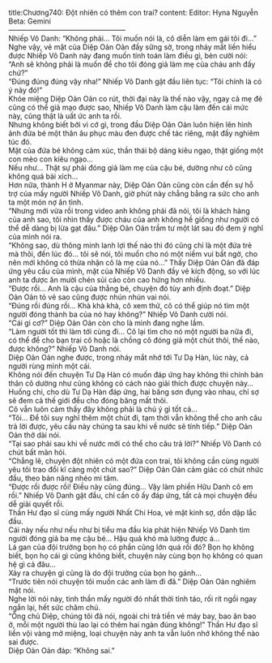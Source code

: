 title:Chương740: Đột nhiên có thêm con trai?
content:
Editor: Hyna Nguyễn<br>Beta: Gemini<br>————————————————–<br>Nhiếp Vô Danh: “Không phải… Tôi muốn nói là, cô diễn làm em gái tôi đi…”<br>Nghe vậy, vẻ mặt của Diệp Oản Oản đầy sững sờ, trong nháy mắt liền hiểu được Nhiếp Vô Danh này đang muốn tính toán làm điều gì, bèn cười nói: “Anh sẽ không phải là muốn để cho tôi đóng giả làm mẹ của cháu anh đấy chứ?”<br>“Đúng đúng đúng vậy nha!” Nhiếp Vô Danh gật đầu liên tục: “Tôi chính là có ý này đó!”<br>Khóe miệng Diệp Oản Oản co rút, thời đại này là thế nào vậy, ngay cả mẹ đẻ cũng có thể giả mạo được sao, Nhiếp Vô Danh làm cậu làm đến cái mức này, cũng thật là uất ức anh ta rồi.<br>Nhưng không biết bởi vì cớ gì, trong đầu Diệp Oản Oản luôn hiện lên hình ảnh đứa bé một thân âu phục màu đen được chế tác riêng, mặt đầy nghiêm túc đó.<br>Mặt của đứa bé không cảm xúc, thần thái bộ dáng kiêu ngạo, thật giống một con mèo con kiêu ngạo…<br>Nếu như… Thật sự phải đóng giả làm mẹ của cậu bé, dường như cô cũng không quá bài xích…<br>Hơn nữa, thành H ở Myanmar này, Diệp Oản Oản cũng còn cần đến sự hỗ trợ của mấy người Nhiếp Vô Danh, giờ phút này chẳng bằng ra sức cho anh ta một món nợ ân tình.<br>“Nhưng mới vừa rồi trong video anh không phải đã nói, tôi là khách hàng của anh sao, tôi nhìn thấy được cháu của anh không hề giống như người có thể dễ dàng bị lừa gạt đâu.” Diệp Oản Oản trầm tư một lát sau đó đem ý nghĩ của mình nói ra.<br>“Không sao, dù thông minh lanh lợi thế nào thì đó cũng chỉ là một đứa trẻ mà thôi, đến lúc đó… tôi sẽ nói, tôi muốn cho nó một niềm vui bất ngờ, cho nên mới không có thừa nhận cô là mẹ của nó…” Thấy Diệp Oản Oản đã đáp ứng yêu cầu của mình, mặt của Nhiếp Vô Danh đầy vẻ kích động, so với lúc anh ta được ăn mười chén sủi cảo còn cao hứng hơn nhiều.<br>“Được rồi… Anh là cậu của thằng bé, chuyện đó tùy anh định đoạt.” Diệp Oản Oản tỏ vẻ sao cũng được nhún nhún vai nói.<br>“Đúng rồi đúng rồi… Khà khà khà, cô xem thử, cô có thể giúp nó tìm một người đóng thành ba của nó hay không?” Nhiếp Vô Danh cười nói.<br>“Cái gì cơ?” Diệp Oản Oản còn cho là mình đang nghe lầm.<br>“Làm người tốt thì làm tới cùng đi… Cô lại tìm cho nó một người ba nữa đi, có thể để cho bạn trai cô hoặc là chồng cô đóng giả một chút thôi, thế nào, được không?” Nhiếp Vô Danh nói.<br>Diệp Oản Oản nghe được, trong nháy mắt nhớ tới Tư Dạ Hàn, lúc này, cả người rùng mình một cái.<br>Không nói đến chuyện Tư Dạ Hàn có muốn đáp ứng hay không thì chính bản thân cô dường như cũng không có cách nào giải thích được chuyện này…<br>Huống chi, cho dù Tư Dạ Hàn đáp ứng, hai băng sơn đụng vào nhau, chỉ sợ sẽ đem cả thế giới đều cho đóng băng mất thôi.<br>Cô vẫn luôn cảm thấy đây không phải là chủ ý gì tốt cả…<br>“Tôi… Để tôi suy nghĩ thêm một chút đi, tạm thời vẫn không thể cho anh câu trả lời được, yêu cầu này chúng ta sau khi về nước sẽ tính tiếp.” Diệp Oản Oản thở dài nói.<br>“Tại sao phải sau khi về nước mới có thể cho câu trả lời?” Nhiếp Vô Danh có chút bất mãn hỏi.<br>“Chẳng lẽ, chuyện đột nhiên có một đứa con trai, tôi không cần cùng người yêu tôi trao đổi kĩ càng một chút sao?” Diệp Oản Oản cảm giác có chút nhức đầu, theo bản năng nhéo mi tâm.<br>“Được rồi được rồi! Điều này cũng đúng… Vậy làm phiền Hữu Danh cô em rồi.” Nhiếp Vô Danh gật đầu, chỉ cần cô ấy đáp ứng, tất cả mọi chuyện đều dễ giải quyết rồi.<br>Thần Hư đạo sĩ cùng mấy người Nhất Chi Hoa, vẻ mặt kinh sợ, dồn dập lắc đầu.<br>Cái này nếu như nếu như bị tiểu ma đầu kia phát hiện Nhiếp Vô Danh tìm người đóng giả ba mẹ cậu bé… Hậu quả khó mà lường được á…<br>Lá gan của đội trưởng bọn họ có phần cũng lớn quá rồi đó? Bọn họ không biết, bọn họ cái gì cũng không biết, chuyện này cùng bọn họ không có quan hệ gì cả đâu…<br>Xảy ra chuyện gì cũng là do đội trưởng của bọn họ gánh…<br>“Trước tiên nói chuyện tôi muốn các anh làm đi đã.” Diệp Oản Oản nghiêm mặt nói.<br>Nghe lời nói này, tinh thần mấy người đó nhất thời tỉnh táo, rối rít ngồi ngay ngắn lại, hết sức chăm chú.<br>“Ông chủ Diệp, chúng tôi đã nói, ngoài chi trả tiền vé máy bay, bao ăn bao ở, mỗi một người thù lao lại có thêm hai ngàn đúng không!” Thần Hư đạo sĩ liền vội vàng mở miệng, loại chuyện này anh ta vẫn luôn nhớ không thể nào sai được.<br>Diệp Oản Oản đáp: “Không sai.”